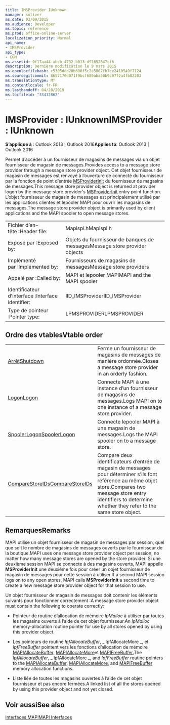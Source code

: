 ```yaml
---
title: IMSProvider IUnknown
manager: soliver
ms.date: 03/09/2015
ms.audience: Developer
ms.topic: reference
ms.prod: office-online-server
localization_priority: Normal
api_name:
- IMSProvider
api_type:
- COM
ms.assetid: 0f17aa44-abcb-4732-b013-d91652847cf6
description: Dernière modification le 9 mars 2015
ms.openlocfilehash: c5305ddd20b690f5c2e5807fb7ce2410549f7124
ms.sourcegitcommit: 8657170d071f9bcf680aba50b9c07f2a4fb82283
ms.translationtype: MT
ms.contentlocale: fr-FR
ms.lasthandoff: 04/28/2019
ms.locfileid: "33412862"
---
```

# <a name="imsprovider--iunknown"></a><span data-ttu-id="2d36c-103">IMSProvider : IUnknown</span><span class="sxs-lookup"><span data-stu-id="2d36c-103">IMSProvider : IUnknown</span></span>

  
  
<span data-ttu-id="2d36c-104">**S’applique à** : Outlook 2013 | Outlook 2016</span><span class="sxs-lookup"><span data-stu-id="2d36c-104">**Applies to**: Outlook 2013 | Outlook 2016</span></span> 
  
<span data-ttu-id="2d36c-105">Permet d’accéder à un fournisseur de magasins de messages via un objet fournisseur de magasin de messages.</span><span class="sxs-lookup"><span data-stu-id="2d36c-105">Provides access to a message store provider through a message store provider object.</span></span> <span data-ttu-id="2d36c-106">Cet objet fournisseur de magasin de messages est renvoyé à l’ouverture de connecté du fournisseur par la fonction de point d’entrée [MSProviderInit](msproviderinit.md) du fournisseur de magasins de messages.</span><span class="sxs-lookup"><span data-stu-id="2d36c-106">This message store provider object is returned at provider logon by the message store provider's [MSProviderInit](msproviderinit.md) entry point function.</span></span> <span data-ttu-id="2d36c-107">L’objet fournisseur de magasin de messages est principalement utilisé par les applications clientes et lepooler MAPI pour ouvrir les magasins de messages.</span><span class="sxs-lookup"><span data-stu-id="2d36c-107">The message store provider object is primarily used by client applications and the MAPI spooler to open message stores.</span></span> 
  
|||
|:-----|:-----|
|<span data-ttu-id="2d36c-108">Fichier d’en-tête :</span><span class="sxs-lookup"><span data-stu-id="2d36c-108">Header file:</span></span>  <br/> |<span data-ttu-id="2d36c-109">Mapispi.h</span><span class="sxs-lookup"><span data-stu-id="2d36c-109">Mapispi.h</span></span>  <br/> |
|<span data-ttu-id="2d36c-110">Exposé par :</span><span class="sxs-lookup"><span data-stu-id="2d36c-110">Exposed by:</span></span>  <br/> |<span data-ttu-id="2d36c-111">Objets du fournisseur de banques de messages</span><span class="sxs-lookup"><span data-stu-id="2d36c-111">Message store provider objects</span></span>  <br/> |
|<span data-ttu-id="2d36c-112">Implémenté par :</span><span class="sxs-lookup"><span data-stu-id="2d36c-112">Implemented by:</span></span>  <br/> |<span data-ttu-id="2d36c-113">Fournisseurs de magasins de messages</span><span class="sxs-lookup"><span data-stu-id="2d36c-113">Message store providers</span></span>  <br/> |
|<span data-ttu-id="2d36c-114">Appelé par :</span><span class="sxs-lookup"><span data-stu-id="2d36c-114">Called by:</span></span>  <br/> |<span data-ttu-id="2d36c-115">MAPI et lepooler MAPI</span><span class="sxs-lookup"><span data-stu-id="2d36c-115">MAPI and the MAPI spooler</span></span>  <br/> |
|<span data-ttu-id="2d36c-116">Identificateur d’interface :</span><span class="sxs-lookup"><span data-stu-id="2d36c-116">Interface identifier:</span></span>  <br/> |<span data-ttu-id="2d36c-117">IID_IMSProvider</span><span class="sxs-lookup"><span data-stu-id="2d36c-117">IID_IMSProvider</span></span>  <br/> |
|<span data-ttu-id="2d36c-118">Type de pointeur :</span><span class="sxs-lookup"><span data-stu-id="2d36c-118">Pointer type:</span></span>  <br/> |<span data-ttu-id="2d36c-119">LPMSPROVIDER</span><span class="sxs-lookup"><span data-stu-id="2d36c-119">LPMSPROVIDER</span></span>  <br/> |
   
## <a name="vtable-order"></a><span data-ttu-id="2d36c-120">Ordre des vtables</span><span class="sxs-lookup"><span data-stu-id="2d36c-120">Vtable order</span></span>

|||
|:-----|:-----|
|[<span data-ttu-id="2d36c-121">Arrêt</span><span class="sxs-lookup"><span data-stu-id="2d36c-121">Shutdown</span></span>](imsprovider-shutdown.md) <br/> |<span data-ttu-id="2d36c-122">Ferme un fournisseur de magasins de messages de manière ordonnée.</span><span class="sxs-lookup"><span data-stu-id="2d36c-122">Closes a message store provider in an orderly fashion.</span></span>  <br/> |
|[<span data-ttu-id="2d36c-123">Logon</span><span class="sxs-lookup"><span data-stu-id="2d36c-123">Logon</span></span>](imsprovider-logon.md) <br/> |<span data-ttu-id="2d36c-124">Connecte MAPI à une instance d’un fournisseur de magasins de messages.</span><span class="sxs-lookup"><span data-stu-id="2d36c-124">Logs MAPI on to one instance of a message store provider.</span></span>  <br/> |
|[<span data-ttu-id="2d36c-125">SpoolerLogon</span><span class="sxs-lookup"><span data-stu-id="2d36c-125">SpoolerLogon</span></span>](imsprovider-spoolerlogon.md) <br/> |<span data-ttu-id="2d36c-126">Connecte lepooler MAPI à une magasin de messages.</span><span class="sxs-lookup"><span data-stu-id="2d36c-126">Logs the MAPI spooler on to a message store.</span></span>  <br/> |
|[<span data-ttu-id="2d36c-127">CompareStoreIDs</span><span class="sxs-lookup"><span data-stu-id="2d36c-127">CompareStoreIDs</span></span>](imsprovider-comparestoreids.md) <br/> |<span data-ttu-id="2d36c-128">Compare deux identificateurs d’entrée de magasin de messages pour déterminer s’ils font référence au même objet store.</span><span class="sxs-lookup"><span data-stu-id="2d36c-128">Compares two message store entry identifiers to determine whether they refer to the same store object.</span></span>  <br/> |
   
## <a name="remarks"></a><span data-ttu-id="2d36c-129">Remarques</span><span class="sxs-lookup"><span data-stu-id="2d36c-129">Remarks</span></span>

<span data-ttu-id="2d36c-130">MAPI utilise un objet fournisseur de magasin de messages par session, quel que soit le nombre de magasins de messages ouverts par le fournisseur de la boutique.</span><span class="sxs-lookup"><span data-stu-id="2d36c-130">MAPI uses one message store provider object per session, no matter how many message stores are opened by the store provider.</span></span> <span data-ttu-id="2d36c-131">Si une deuxième session MAPI se connecte à des magasins ouverts, MAPI appelle **MSProviderInit** une deuxième fois pour créer un objet fournisseur de magasin de messages pour cette session à utiliser.</span><span class="sxs-lookup"><span data-stu-id="2d36c-131">If a second MAPI session logs on to any open stores, MAPI calls **MSProviderInit** a second time to create a new message store provider object for that session to use.</span></span> 
  
<span data-ttu-id="2d36c-132">Un objet fournisseur de magasin de messages doit contenir les éléments suivants pour fonctionner correctement :</span><span class="sxs-lookup"><span data-stu-id="2d36c-132">A message store provider object must contain the following to operate correctly:</span></span>
  
- <span data-ttu-id="2d36c-133">Pointeur de routine d’allocation de mémoire  _lpMalloc_ à utiliser par toutes les magasins ouverts à l’aide de cet objet fournisseur.</span><span class="sxs-lookup"><span data-stu-id="2d36c-133">An  _lpMalloc_ memory-allocation routine pointer for use by all stores opened by using this provider object.</span></span> 
    
- <span data-ttu-id="2d36c-134">Les pointeurs de routine _lpfAllocateBuffer_, _ lpfAllocateMore _, et _lpfFreeBuffer_ pointent vers les fonctions d’allocation de mémoire [MAPIAllocateBuffer,](mapiallocatebuffer.md) [MAPIAllocateMore](mapiallocatemore.md)et [MAPIFreeBuffer.](mapifreebuffer.md)</span><span class="sxs-lookup"><span data-stu-id="2d36c-134">The  _lpfAllocateBuffer_,  _ lpfAllocateMore _, and  _lpfFreeBuffer_ routine pointers to the [MAPIAllocateBuffer](mapiallocatebuffer.md), [MAPIAllocateMore](mapiallocatemore.md), and [MAPIFreeBuffer](mapifreebuffer.md) memory allocation functions.</span></span> 
    
- <span data-ttu-id="2d36c-135">Liste liée de toutes les magasins ouvertes à l’aide de cet objet fournisseur et pas encore fermées.</span><span class="sxs-lookup"><span data-stu-id="2d36c-135">A linked list of all the stores opened by using this provider object and not yet closed.</span></span>
    
## <a name="see-also"></a><span data-ttu-id="2d36c-136">Voir aussi</span><span class="sxs-lookup"><span data-stu-id="2d36c-136">See also</span></span>



[<span data-ttu-id="2d36c-137">Interfaces MAPI</span><span class="sxs-lookup"><span data-stu-id="2d36c-137">MAPI Interfaces</span></span>](mapi-interfaces.md)

